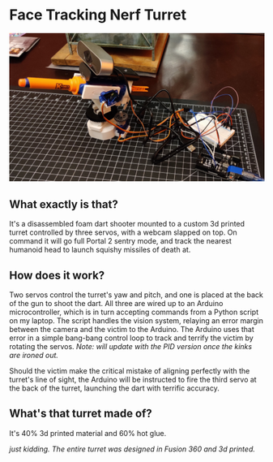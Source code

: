 # Face Tracking Nerf Turret

![don't let it see u](pics/thumb.jpg)


## What exactly is that?

It's a disassembled foam dart shooter mounted to a custom 3d printed turret controlled by three servos, with a webcam slapped on top. On command it will go full Portal 2 sentry mode, and track the nearest humanoid head to launch squishy missiles of death at.

## How does it work?

Two servos control the turret's yaw and pitch, and one is placed at the back of the gun to shoot the dart. All three are wired up to an Arduino microcontroller, which is in turn accepting commands from a Python script on my laptop. The script handles the vision system, relaying an error margin between the camera and the victim to the Arduino. The Arduino uses that error in a simple bang-bang control loop to track and terrify the victim by rotating the servos. *Note: will update with the PID version once the kinks are ironed out.*

Should the victim make the critical mistake of aligning perfectly with the turret's line of sight, the Arduino will be instructed to fire the third servo at the back of the turret, launching the dart with terrific accuracy.

## What's that turret made of?

It's 40% 3d printed material and 60% hot glue.

*just kidding. The entire turret was designed in Fusion 360 and 3d printed.*
